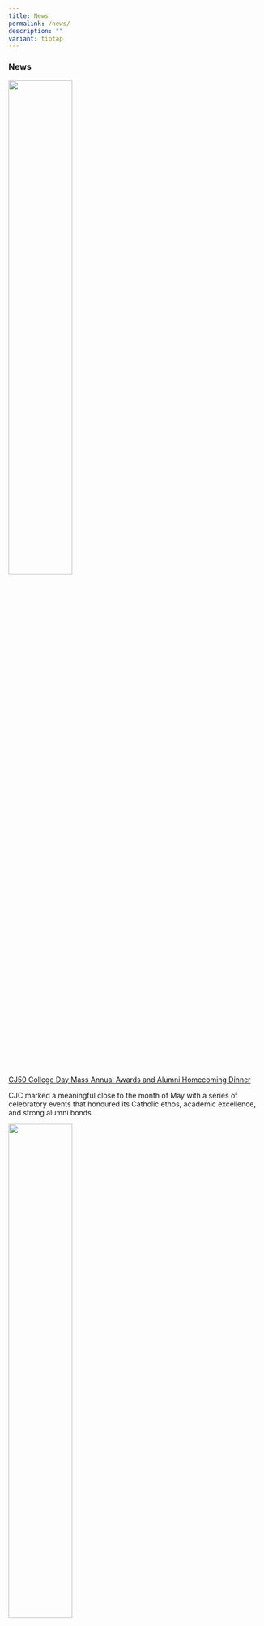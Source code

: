 ```yaml
---
title: News
permalink: /news/
description: ""
variant: tiptap
---
```

<h3><strong>News</strong></h3>
<p></p>
<div class="isomer-image-wrapper">
<img style="width: 50%;" height="auto" width="100%" alt="" src="/images/CJ50 College Day Mass Awards/cj50 college day mass annual awards 11.jpg">
</div>
<p><a href="https://www.cjc.edu.sg/cj50-college-day-mass-annual-awards-and-alumni-homecoming-dinner/" rel="noopener nofollow" target="_blank">CJ50 College Day Mass Annual Awards and Alumni Homecoming Dinner</a>
</p>
<p>CJC marked a meaningful close to the month of May with a series of celebratory
events that honoured its Catholic ethos, academic excellence, and strong
alumni bonds.</p>
<div class="isomer-image-wrapper">
<img style="width: 50%;" height="auto" width="100%" alt="" src="/images/20250211_Ori_Day_5_32.jpg">
</div>
<p><a href="https://www.cjc.moe.edu.sg/dsa-applications-for-2026-are-open/" rel="noopener nofollow" target="_blank">2025 Direct School Admission Exercise for admission to junior colleges in 2026</a>
</p>
<p>Find out how to apply to CJC via the Direct School Application open now
till 22 Aug.</p>
<div class="isomer-image-wrapper">
<img style="width: 50%;" height="auto" width="100%" alt="" src="/images/MG_9805.jpg">
</div>
<p>“From Breaking News to Viral Views: How the Language of Online Media Shapes
our World” - On 25 April 2025, the annual English Language and Linguistics
(ELL) Symposium was held at Catholic Junior College (CJC), jointly organised
by CJC and National Junior College (NJC).</p>
<div class="isomer-image-wrapper">
<img style="width: 50%;" height="auto" width="100%" alt="" src="/images/Pope_Francis_Passing_a.jpg">
</div>
<p><a href="https://www.cjc.moe.edu.sg/cjc-saddened-by-the-passing-of-his-holiness-pope-francis/" rel="noopener nofollow" target="_blank">CJC Saddened by the Passing of His Holiness, Pope Francis</a>
</p>
<p>The CJC community is saddened by the news of the passing of His Holiness,
Pope Francis today. We fondly remember how His Holiness connected with
youths and CJCians during the Interreligious Youth with Pope Francis last
year.</p>
<p></p>
<div class="isomer-image-wrapper">
<img style="width: 50%;" height="auto" width="100%" alt="" src="/images/CJ50_Food_and_Funfair_3.jpg">
</div>
<p><a href="https://www.cjc.moe.edu.sg/rides-reunions-and-revelry-cj50-food-funfair/" rel="noopener nofollow" target="_blank">Rides, Reunion and Revelry: CJ50 Food &amp; Funfair</a>
</p>
<p>Organised to mark the college’s milestone birthday, the CJ50 Food &amp;
Funfair was certainly a highlight of the school year.</p>
<p></p>
<div class="isomer-image-wrapper">
<img style="width: 50%;" height="auto" width="100%" alt="" src="/images/Copy_of_CJ50_Thanksgiving_Mass_and_Commencement_Ceremony_2025_047_min.jpg">
</div>
<p><a href="https://www.cjc.moe.edu.sg/cj50-thanksgiving-mass-and-commencement-ceremony/" rel="noopener nofollow" target="_blank">CJ50 Thanksgiving Mass and Commencement Ceremony</a>
</p>
<p>Former CJC Principals, alumni priests, and members of our School Management
Committee and Family@CJ Parent Support Group came together as a family
to thank God for His abundant graces over the past 50 years and prayed
for His continued providence in the coming school year and beyond.</p>
<div class="isomer-image-wrapper">
<img style="width: 50%;" height="auto" width="100%" alt="" src="/images/Release_of_2024_A_Level_Results_PAC_a.jpg">
</div>
<p><a href="https://www.cjc.moe.edu.sg/cjc-celebrates-with-the-class-of-2024/" rel="noopener nofollow" target="_blank">CJC Celebrates with the Class of 2024</a>
</p>
<p>Catholic Junior College (CJC) congratulates the Class of 2024 for their
commendable achievements at the 2024 GCE A-Level examinations and for the
good distinction rates across subjects.</p>
<p><a href="https://www.cjc.moe.edu.sg/important-information-for-the-release-of-2024-a-level-results/" rel="noopener nofollow" target="_blank">Important Information on the Release of 2024 A-Level Results</a>
</p>
<p>The 2024 A-Level results will be released this Friday, 21 Feb 2025. All
students from the Class of 2024 can collect their results from college
from 2.30pm onwards. All the best!</p>
<p></p>
<div class="isomer-image-wrapper">
<img style="width: 40%;" height="auto" width="100%" alt="" src="/images/CJ50_MOTD_Ad.jpg">
</div>
<p><a href="https://www.cjc.moe.edu.sg/50-years-of-family-united-in-truth-and-love/" rel="noopener nofollow" target="_blank">CJC's 50th Anniversary Celebrations</a>
</p>
<p>We give thanks to God for His blessings and grace on our college for the
past 50 years. We warmly invite all alumni to join us at the different
celebrations to mark our Golden Jubilee.</p>
<p></p>
<div class="isomer-image-wrapper">
<img style="width: 40%;margin-right:15px;" height="60%" width="auto" alt="" src="/images/OH2025_Banner_Final_Large.png">
</div>
<p><strong><a href="/cjc-open-house-2025/" rel="noopener noreferrer nofollow" target="_blank">CJC Open House 2025</a></strong> 
<br>Join us at Catholic Junior College this Saturday, 11 January 2025 from
10am to 3pm for our exciting Open House!</p>
<p></p>
<p></p>
<div class="isomer-image-wrapper">
<img style="width: 40%;margin-right:15px;" height="60%" width="auto" alt="" src="/images/CJCStudentLeadersAppreciationandInstallationCeremony_135_min.jpg">
</div>
<p><strong><a href="/student-leaders-appreciation-and-installation-2024/" rel="noopener noreferrer nofollow" target="_blank">Student Leaders Appreciation and Installation 2024</a></strong> 
<br>The Student Leaders Appreciation and Installation ceremony was a heartwarming
transition as the JC2 students passed the baton to the incoming JC1 leaders.</p>
<p></p>
<div class="isomer-image-wrapper">
<img style="width: 25%;margin-right:15px;" height="50%" width="auto" alt="" src="/images/WhatsApp_Image_2024_06_24_at_10_22_54_AM.jpg">
</div>
<p><strong><a href="/celebrating-sharon-tay-winner-of-the-harvard-prize-book-2024/" rel="noopener noreferrer nofollow" target="_blank">Celebrating Sharon Tay, Winner of the Harvard Prize Book 2024</a></strong> 
<br>As the House Captain of Joseph House (2022/2023), Sharon was known for
her exceptional leadership and dedication to her peers.</p>
<p></p>
<div class="isomer-image-wrapper">
<img style="width: 40%;margin-right:15px;" height="auto" width="100%" alt="" src="/images/50_CCS_7353___Edited___Edited.jpg">
</div>
<p><strong><a href="/news/2024/05/" rel="noopener noreferrer nofollow" target="_blank">CJC Celebrates with the Class of 2023</a></strong> 
<br>Catholic Junior College takes great pride in celebrating the academic
achievements of the Class of 2023 at the recent GCE A-Level examinations.</p>
<p></p>
<div class="isomer-image-wrapper">
<img style="width:40%;margin-right:15px;" height="auto" width="100%" src="/images/IMG_9636.PNG">
</div>
<p><strong><a href="/news/2023/20/" rel="noopener noreferrer nofollow" target="_blank">CJC World Philosophy Day Essay Writing Competition 2023</a></strong> 
<br>Make your submissions from now until 12 Jan 2024 on
<br>
</p>
<p>
<br>
</p>
<div class="isomer-image-wrapper">
<img style="width:40%;margin-right:15px;" height="auto" width="100%" src="/images/jc2%20flood%20risk%20fieldwork%20at%20bishan-amk%20park%20j.JPG">
</div>
<p><strong><a href="/news/2023/19/" rel="noopener noreferrer nofollow" target="_blank">Authentic Learning through Geography fieldwork</a></strong> 
<br>Students studying Geography participated in several out-of-school fieldwork
as part of the inquiry-based learning experience this year.
<br>
</p>
<p>
<br>
</p>
<div class="isomer-image-wrapper">
<img style="width:40%;margin-right:15px;" height="auto" width="100%" src="/images/jc2%20retreat%2030%20sept%20group%20photo%20c.JPG">
</div>
<p><strong><a href="/news/2023/18/" rel="noopener noreferrer nofollow" target="_blank">JC2 Retreat 2023</a></strong> 
<br>CJC resumed its 2D1N JC2 Retreat this year, the first since the pandemic
struck.
<br>
</p>
<p>
<br>
</p>
<div class="isomer-image-wrapper">
<img style="width:40%;margin-right:15px;" height="auto" width="100%" src="/images/pat%202024%20website%20publicity%20image.gif">
</div>
<p><strong><a href="/news/2023/17/" rel="noopener noreferrer nofollow" target="_blank">President's Award for Teachers &amp; OYEA</a></strong> 
<br>Nominations for the President’s Award for Teachers and the Outstanding
Youth in Education Award.</p>
<p>
<br>
<br>
</p>
<div class="isomer-image-wrapper">
<img style="width:40%;margin-right:15px;" height="auto" width="100%" src="/images/News/2023/16wishlist.png">
</div>
<p><strong><a href="/news/2023/16/" rel="noopener noreferrer nofollow" target="_blank">Teachers' Day Wishlist 2023</a></strong> 
<br>Some of our teachers are featured in this YouTube video by MOE.</p>
<p>
<br>
<br>
</p>
<div class="isomer-image-wrapper">
<img style="width:40%;margin-right:15px;" height="auto" width="100%" src="/images/photo1690268621.jpeg">
</div>
<p><strong><a href="/news/2023/15/" rel="noopener noreferrer nofollow" target="_blank">CJC Alumni Sports Fiesta 2023: Happening Sat, 29 July!</a></strong> 
<br>All alumni are welcome to join us for a day of sports and games, food
and fun!</p>
<p>
<br>
<br>
</p>
<div class="isomer-image-wrapper">
<img style="width:40%;margin-right:15px;" height="auto" width="100%" src="/images/ltc%20large%20group%20shot.jpeg">
</div>
<p><strong><a href="/news/2023/13/" rel="noopener noreferrer nofollow" target="_blank">CJC Leadership Training Camp 2023</a></strong> 
<br>Catholic Junior College held the "Build The Light'' transformative Leadership
Training Camp (LTC), spanning two days and one night from May 26th to May
27th.</p>
<p>
<br>
</p>
<p><strong><a href="/news/2023/12/" rel="noopener noreferrer nofollow" target="_blank">CJ Celebrates 2023</a></strong> 
<br>This annual extravaganza is a showcase of the CCAs that earned Certificates
of Merit and Distinction at this year’s Singapore Youth Festival (SYF).</p>
<p>
<br>
</p>
<div class="isomer-image-wrapper">
<img style="width:40%;margin-right:15px;" height="auto" width="100%" src="/images/gwyneth%20-%20edwin%20thumboo%20prize%20cropped.jpg">
</div>
<p><strong><a href="/news/2023/11/" rel="noopener noreferrer nofollow" target="_blank">Edwin Thumboo prize 2023</a></strong> 
<br>Congratulations to Gwyneth Tan (2T05, Class of 2022) for receiving the
Merit Award for the 2023 Edwin Thumboo Prize.</p>
<p>
<br>
</p>
<div class="isomer-image-wrapper">
<img style="width:40%;margin-right:15px;" height="auto" width="100%" src="/images/elisym.jpeg">
</div>
<p><strong><a href="/news/2023/10/" rel="noopener noreferrer nofollow" target="_blank">CJC-NJC English Language &amp; Linguistics Symposium 2023</a></strong> 
<br>The English Language and Linguistics symposium, held at Catholic Junior
College on 12th May 2023, was jointly organised by Catholic Junior College
and National Junior College.</p>
<p>
<br>
</p>
<div class="isomer-image-wrapper">
<img style="width:40%;margin-right:15px;" height="auto" width="100%" src="/images/sac%202023%20n%20website.jpeg">
</div>
<p><strong><a href="/news/2023/10/" rel="noopener noreferrer nofollow" target="_blank">Sports and Aesthetics Carnival, 26 May</a></strong> 
<br>A perennial crowd favourite, the Sports and Aesthetics Carnival brought
CJCians together for an exciting day of games and activities, ending Term
2 on a high note.</p>
<p>
<br>
</p>
<div class="isomer-image-wrapper">
<img style="width:40%;margin-right:15px;" height="auto" width="100%" src="/images/48th%20college%20day%20a.jpg">
</div>
<p><strong><a href="/news/2023/09/" rel="noopener noreferrer nofollow" target="_blank">48th College Day, 5 May</a></strong> 
<br>Congratulations to the Class of 2022 and prize winners for your successes
and achievements! The College is proud to celebrate this important milestone
with all CJCians as they embark on a new chapter of their academic pursuits.</p>
<p>
<br>
</p>
<p><strong><a href="/news/2023/08/" rel="noopener noreferrer nofollow" target="_blank">CJCares Fundraising Campaign 2023</a></strong> 
<br>The CJCares Fundraising Campaign has been ongoing since 5 August 2021
and will end on 30 June 2023.</p>
<p>
<br>
</p>
<div class="isomer-image-wrapper">
<img style="width:40%;margin-right:15px;" height="auto" width="100%" src="/images/rockafella%20xvii%2028%20apr%20j%20website.jpg">
</div>
<p><strong><a href="/news/2023/05/" rel="noopener noreferrer nofollow" target="_blank">Rockafella XVII, 28 Apr</a></strong> 
<br>Catholic Junior College’s (CJC) signature rock concert, Rockafella XVII,
was held on 28 April to a full house.</p>
<p>
<br>
</p>
<div class="isomer-image-wrapper">
<img style="width:40%;margin-right:15px;" height="auto" width="100%" src="/images/dsa%202023%20open.jpg">
</div>
<p><strong><a href="/news/2023/07/" rel="noopener noreferrer nofollow" target="_blank">DSA Applications for 2024 are Open!, 11 May</a></strong> 
<br>Join our vibrant community of passionate and driven individuals, and unlock
your full potential with us. Apply now to become part of the CJC family!</p>
<p>
<br>
</p>
<p><strong><a href="/news/2023/06/" rel="noopener noreferrer nofollow" target="_blank">CJC at the International Space Challenge 2022, 11 May</a></strong> 
<br>One of our JC2 teams achieved a Merit award at the International Space
Challenge (Starter Category), held from November-December 2022. This marks
the 3rd year CJC has taken part in this competition.</p>
<p>
<br>
</p>
<div class="isomer-image-wrapper">
<img style="width:40%;margin-right:15px;" height="auto" width="100%" src="/images/news1.jpg">
</div>
<p><strong><a href="/news/2023/04/" rel="noopener noreferrer nofollow" target="_blank">CJC Annual Cross Country, 10 Mar</a></strong> 
<br>CJC held its annual cross country at Pasir Ris Park this year on 10 Mar.
We give thanks to God for the good weather and being able to enjoy the
day out with invited guests from SAVH.</p>
<p>
<br>
</p>
<div class="isomer-image-wrapper">
<img style="width:40%;margin-right:15px;" height="auto" width="100%" src="/images/news2.jpg">
</div>
<p><strong><a href="/news/2023/03/" rel="noopener noreferrer nofollow" target="_blank">JC1 Commencement Mass and Ceremony, 20 Feb</a></strong> 
<br>The college extended a warm and meaningful welcome to the JC1s with the
celebration of mass and the symbolic presentation of the collar pins on
20 Feb.</p>
<p>
<br>
</p>
<div class="isomer-image-wrapper">
<img style="width:40%;margin-right:15px;" height="auto" width="100%" src="/images/news3.jpg">
</div>
<p><strong><a href="/news/2023/02/" rel="noopener noreferrer nofollow" target="_blank">CJC Celebrates with the Class of 2022</a></strong> 
<br>Our heartiest congratulations to the Class of 2022 for your outstanding
results at the GCE A-Levels and embracing learning with a growth mindset!</p>
<p>
<br>
</p>
<div class="isomer-image-wrapper">
<img style="width:40%;margin-right:15px;" height="auto" width="100%" src="/images/news4.jpg">
</div>
<p><strong><a href="/news/2023/01/" rel="noopener noreferrer nofollow" target="_blank">CJC Open House 2023</a></strong> 
<br>On 13 January 2023, we will be hosting our Open House in person once again.
All prospective students are warmly invited to visit us and learn more
about our vibrant college programmes.</p>
<p>
<br>
</p>
<div class="isomer-image-wrapper">
<img style="width:40%;margin-right:15px;" height="auto" width="100%" src="/images/news5.jpg">
</div>
<p><strong><a href="/news/2022/10/" rel="noopener noreferrer nofollow" target="_blank">Alumni Sports Fiesta and CJCares Fundraising Campaign, 23 July 2022</a></strong> 
<br>After a two-year hiatus, our alumni were in the highest of spirits for
this year’s Alumni Sports Fiesta. A glorious Saturday morning saw teams
from a range of graduating batches coming together and battling it out
in five different sporting events.</p>
<p>
<br>
</p>
<div class="isomer-image-wrapper">
<img style="width:40%;margin-right:15px;" height="auto" width="100%" src="/images/news6.jpg">
</div>
<p><strong><a href="/news/2022/9/" rel="noopener noreferrer nofollow" target="_blank">Congratulations to National Day Award 2022 Recipients</a></strong> 
<br>Our warmest congratulations to all recipients of the National Day Awards
this year. We are grateful for the many years of dedicated service and
contributions by our staff, members of the CJ School Management Committee
(SMC) and CJ alumni.</p>
<p>
<br>
</p>
<div class="isomer-image-wrapper">
<img style="width:40%;margin-right:15px;" height="auto" width="100%" src="/images/news7.jpg">
</div>
<p><strong><a href="/news/2022/8/" rel="noopener noreferrer nofollow" target="_blank">Student Leaders Appreciation and Installation Ceremony, 12 July</a></strong> 
<br>On 12 July, CJC held its first combined Student Leaders Appreciation and
Installation Ceremony since the streamlining of COVID-19 national Safe
Management Measures this year.</p>
<p>
<br>
</p>
<div class="isomer-image-wrapper">
<img style="width:40%;margin-right:15px;" height="auto" width="100%" src="/images/news8.jpg">
</div>
<p><strong><a href="/news/2022/7/" rel="noopener noreferrer nofollow" target="_blank">Sports and Aesthetics Carnival – One Flame, One Family, 26 &amp; 27 May 2022</a></strong> 
<br>With the theme, ‘One Flame, One Family’, the event brought the sports
and performing arts programmes together so that all CJCians were able to
participate in and celebrate the many talents we have in CJC</p>
<p>
<br>
</p>
<div class="isomer-image-wrapper">
<img style="width:40%;margin-right:15px;" height="auto" width="100%" src="/images/news9.jpg">
</div>
<p><strong><a href="/news/2022/6/" rel="noopener noreferrer nofollow" target="_blank">Celebrating the launch of the Sister Deirdre O’Loan Centre for Creativity, 24 May 2022</a></strong> 
<br>The CJC Sister Deirdre O’Loan Centre for Creativity was launched on 24
May 2022 by Mr Ong Kong Hong, Zonal Director of Schools (South).</p>
<p>
<br>
</p>
<div class="isomer-image-wrapper">
<img style="width:40%;margin-right:15px;" height="auto" width="100%" src="/images/news10.jpg">
</div>
<p><strong><a href="/news/2022/5/" rel="noopener noreferrer nofollow" target="_blank">CJC’s 47th Annual Awards Ceremony, 8 April 2022</a></strong> 
<br>The 47th Annual Awards Ceremony at Catholic Junior College (CJC) on 8
April this year was truly a homecoming for students and staff in more ways
than one. The College came together to celebrate the achievements and tenacity
of the Class of 2021.</p>
<p>
<br>
</p>
<div class="isomer-image-wrapper">
<img style="width:40%;margin-right:15px;" height="auto" width="100%" src="/images/news11.jpg">
</div>
<p><strong><a href="/news/2022/4/" rel="noopener noreferrer nofollow" target="_blank">CJC Congratulates the Class of 2021</a></strong> 
<br>Congratulations CJC Class of 2021 for achieving another important academic
milestone! The College is delighted to have many CJCians realise their
aspirations and qualify for institutes of higher learning.</p>
<p>
<br>
</p>
<div class="isomer-image-wrapper">
<img style="width:40%;margin-right:15px;" height="auto" width="100%" src="/images/news12.jpg">
</div>
<p><strong><a href="/news/2022/3/" rel="noopener noreferrer nofollow" target="_blank">National Servicemen of the Year 2021 Award</a></strong> 
<br>Heartiest congratulations to Lim Shao Zhe, Lenson (Class of 2018), and
William Rachmadi (Class of 2019), for clinching the National Servicemen
of the Year 2021 Award!</p>
<p>
<br>
</p>
<div class="isomer-image-wrapper">
<img style="width:40%;margin-right:15px;" height="auto" width="100%" src="/images/news13.jpg">
</div>
<p><strong><a href="/news/2022/2/" rel="noopener noreferrer nofollow" target="_blank">Into the Cryptoverse</a></strong> 
<br>Go on a journey Into the Cryptoverse with Nexians, members of CJC's Nexus
Investment and Entrepreneurship Society, and find out about emerging opportunities
and risks of financial technology.</p>
<p>
<br>
</p>
<div class="isomer-image-wrapper">
<img style="width:40%;margin-right:15px;" height="auto" width="100%" src="/images/news14.jpg">
</div>
<p><strong><a href="/news/2022/1/" rel="noopener noreferrer nofollow" target="_blank">CJCares Virtual Cross Country 2022</a></strong> 
<br>To celebrate the indomitable CJ spirit of leadership and service, CJC
will be embarking on our first CJCares Virtual Cross Country this year.</p>
<p>
<br>
</p>
<div class="isomer-image-wrapper">
<img style="width:40%;margin-right:15px;" height="auto" width="100%" src="/images/news15.jpg">
</div>
<p><strong><a href="/news/2021/8/" rel="noopener noreferrer nofollow" target="_blank">JC2 Graduation Ceremony - 8 Oct 2021</a></strong> 
<br>The JC2 Graduation Ceremony on 8 Oct was a fitting close to the two-year
journey of our Class of 2021. We celebrated their resilience and achievements
that exemplified them as Thinkers with a Mission, Leaders with a Heart.</p>
<p>
<br>
</p>
<div class="isomer-image-wrapper">
<img style="width:40%;margin-right:15px;" height="auto" width="100%" src="/images/news16.jpg">
</div>
<p><strong><a href="/news/2021/7/" rel="noopener noreferrer nofollow" target="_blank">National Day Awards for CJC staff 2021</a></strong> 
<br>Congratulations to Dr Nor Hanisah, Mrs Phyllis Lim, Mr Lim Chye Fook,
and Dr Choe Kee Cheng, on being conferred National Day Awards for 2021.</p>
<p>
<br>
</p>
<div class="isomer-image-wrapper">
<img style="width:40%;margin-right:15px;" height="auto" width="100%" src="/images/news17.jpg">
</div>
<p><strong><a href="/news/2021/6/" rel="noopener noreferrer nofollow" target="_blank">CJCares, CJ Celebrates online concert, CJ Thanksgiving Mass</a></strong> 
<br>The college comes together to celebrate and give thanks to God for His
blessings upon our college and nation in a week of commemorative events
- CJCares fundraising project, CJ Celebrates, and a thanksgiving mass.</p>
<p>
<br>
</p>
<div class="isomer-image-wrapper">
<img style="width:40%;margin-right:15px;" height="auto" width="100%" src="/images/news18.jpg">
</div>
<p><strong><a href="/news/2021/5/" rel="noopener noreferrer nofollow" target="_blank">Nathan Lim, Class of 2013, graduates from NTU with Honours (Highest Distinction) 2020</a></strong> 
<br>Congratulations to Nathan Lim, Class of 2013, who graduated from NTU's
School of Materials Science and Engineering (MSE) with Honours (Highest
Distinction) in the NTU-MSE Convocation for the Class of 2020!</p>
<p>
<br>
</p>
<div class="isomer-image-wrapper">
<img style="width:40%;margin-right:15px;" height="auto" width="100%" src="/images/news19.jpg">
</div>
<p><strong><a href="/news/2021/4/" rel="noopener noreferrer nofollow" target="_blank">Commemorating Lent and Easter as One CJC Community</a></strong> 
<br>We marked the seasons of Lent and Easter with a series of meaningful events
organised by the Student Council's Catholic Activities wing</p>
<p>
<br>
</p>
<div class="isomer-image-wrapper">
<img style="width:40%;margin-right:15px;" height="auto" width="100%" src="/images/news20.jpg">
</div>
<p><strong><a href="/news/2021/3/" rel="noopener noreferrer nofollow" target="_blank">CJC Celebrates the A-Level Results of the Class of 2020</a></strong> 
<br>Congratulations to the Class of 2020 on your good 2020 GCE A-Level examination
results!</p>
<p>
<br>
</p>